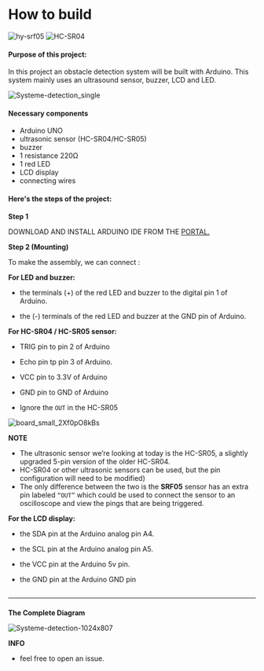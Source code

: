# How to build
<!--
![images (2)](https://user-images.githubusercontent.com/79866006/202291842-49de0cd5-9b5f-4e2c-b7c1-fa2afbb1877f.jpeg)
-->

![hy-srf05](https://user-images.githubusercontent.com/79866006/202284973-ae37797c-75ab-4757-a99c-5f3d90743c5d.jpg)
![HC-SR04](https://user-images.githubusercontent.com/79866006/202289839-8b436cc5-6e9d-43a3-a36a-cf6cdb86299f.jpg)


#### Purpose of this project:

In this project an obstacle detection system will be built with Arduino. This system mainly uses an ultrasound sensor, buzzer, LCD and LED.


![Systeme-detection_single](https://user-images.githubusercontent.com/79866006/202284373-69d73246-0a53-4ddf-9878-58993f6775a2.png)



#### Necessary components

   - Arduino UNO
   - ultrasonic sensor (HC-SR04/HC-SR05)
   - buzzer
   - 1 resistance 220Ω
   - 1 red LED
   - LCD display
   - connecting wires


#### Here's the steps of the project:

**Step 1**

DOWNLOAD AND INSTALL ARDUINO IDE FROM THE <a href="https://www.arduino.cc/en/Main/Software"> PORTAL.</a>

**Step 2 (Mounting)**

To make the assembly, we can connect :

**For LED and buzzer:**

- the terminals (+) of the red LED and buzzer to the digital pin 1 of  Arduino.

- the (-) terminals of the red LED and buzzer at the GND pin of  Arduino.


**For HC-SR04 / HC-SR05 sensor:**

- TRIG pin to pin 2 of Arduino

- Echo pin tp pin 3 of Arduino.

- VCC pin to 3.3V of Arduino

- GND pin to GND of Arduino

- Ignore the `OUT` in the HC-SR05 


![board_small_2Xf0pO8kBs](https://user-images.githubusercontent.com/79866006/202285645-ba7e540f-ca4b-4e00-bcdb-547087fa0392.png)


**NOTE**

- The ultrasonic sensor we’re looking at today is the HC-SR05, a slightly upgraded 5-pin version of the older HC-SR04. 
- HC-SR04 or other ultrasonic sensors can be used, but the pin configuration will need to be modified)
- The only difference between the two is the **SRF05** sensor has an extra pin labeled `“OUT”` which could be used to connect the sensor to an oscilloscope and view the pings that are being triggered.




**For the LCD display:**

- the SDA pin at the Arduino analog pin A4.

- the SCL pin at the Arduino analog pin A5.

- the VCC pin at the Arduino 5v pin.

- the GND pin at the Arduino GND pin




## <hr>

**The Complete Diagram**



![Systeme-detection-1024x807](https://user-images.githubusercontent.com/79866006/202286409-9bc339d3-cecf-4db9-881f-e28476057bce.png)




**INFO**

- feel free to open an issue. 






